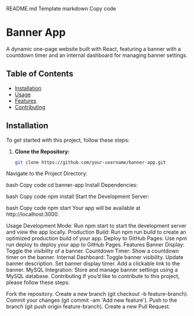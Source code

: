 README.md Template
markdown
Copy code
# Banner App

A dynamic one-page website built with React, featuring a banner with a countdown timer and an internal dashboard for managing banner settings. 

## Table of Contents

- [Installation](#installation)
- [Usage](#usage)
- [Features](#features)
- [Contributing](#contributing)
 
## Installation

To get started with this project, follow these steps:

1. **Clone the Repository:**

   ```bash
   git clone https://github.com/your-username/banner-app.git
Navigate to the Project Directory:

bash
Copy code
cd banner-app
Install Dependencies:

bash
Copy code
npm install
Start the Development Server:

bash
Copy code
npm start
Your app will be available at http://localhost:3000.

Usage
Development Mode: Run npm start to start the development server and view the app locally.
Production Build: Run npm run build to create an optimized production build of your app.
Deploy to GitHub Pages: Use npm run deploy to deploy your app to GitHub Pages.
Features
Banner Display: Toggle the visibility of a banner.
Countdown Timer: Show a countdown timer on the banner.
Internal Dashboard:
Toggle banner visibility.
Update banner description.
Set banner display timer.
Add a clickable link to the banner.
MySQL Integration: Store and manage banner settings using a MySQL database.
Contributing
If you’d like to contribute to this project, please follow these steps:

Fork the repository.
Create a new branch (git checkout -b feature-branch).
Commit your changes (git commit -am 'Add new feature').
Push to the branch (git push origin feature-branch).
Create a new Pull Request.
